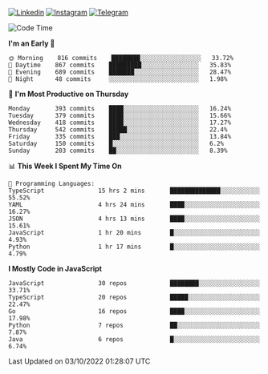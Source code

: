 [![Linkedin](https://img.shields.io/badge/-Archie-blue?style=flat-square&labelColor=gray&logo=Linkedin&logoColor=white&link=https://www.linkedin.com/in/archisdi)](https://www.linkedin.com/in/archisdi)
[![Instagram](https://img.shields.io/badge/-@archisdi-orange?style=flat-square&labelColor=gray&logo=Instagram&logoColor=white&link=https://www.instagram.com/archisdi)](https://www.instagram.com/archisdi)
[![Telegram](https://img.shields.io/badge/-aai-informational?style=flat-square&labelColor=gray&logo=telegram&logoColor=white&link=https://t.me/archisdi)](https://t.me/archisdi)

<!--START_SECTION:waka-->
![Code Time](http://img.shields.io/badge/Code%20Time-1%2C695%20hrs%2027%20mins-blue)

**I'm an Early 🐤** 

```text
🌞 Morning    816 commits    ████████░░░░░░░░░░░░░░░░░   33.72% 
🌆 Daytime    867 commits    █████████░░░░░░░░░░░░░░░░   35.83% 
🌃 Evening    689 commits    ███████░░░░░░░░░░░░░░░░░░   28.47% 
🌙 Night      48 commits     ░░░░░░░░░░░░░░░░░░░░░░░░░   1.98%

```
📅 **I'm Most Productive on Thursday** 

```text
Monday       393 commits    ████░░░░░░░░░░░░░░░░░░░░░   16.24% 
Tuesday      379 commits    ████░░░░░░░░░░░░░░░░░░░░░   15.66% 
Wednesday    418 commits    ████░░░░░░░░░░░░░░░░░░░░░   17.27% 
Thursday     542 commits    █████░░░░░░░░░░░░░░░░░░░░   22.4% 
Friday       335 commits    ███░░░░░░░░░░░░░░░░░░░░░░   13.84% 
Saturday     150 commits    █░░░░░░░░░░░░░░░░░░░░░░░░   6.2% 
Sunday       203 commits    ██░░░░░░░░░░░░░░░░░░░░░░░   8.39%

```


📊 **This Week I Spent My Time On** 

```text
💬 Programming Languages: 
TypeScript               15 hrs 2 mins       ██████████████░░░░░░░░░░░   55.52% 
YAML                     4 hrs 24 mins       ████░░░░░░░░░░░░░░░░░░░░░   16.27% 
JSON                     4 hrs 13 mins       ████░░░░░░░░░░░░░░░░░░░░░   15.61% 
JavaScript               1 hr 20 mins        █░░░░░░░░░░░░░░░░░░░░░░░░   4.93% 
Python                   1 hr 17 mins        █░░░░░░░░░░░░░░░░░░░░░░░░   4.79%

```

**I Mostly Code in JavaScript** 

```text
JavaScript               30 repos            ████████░░░░░░░░░░░░░░░░░   33.71% 
TypeScript               20 repos            █████░░░░░░░░░░░░░░░░░░░░   22.47% 
Go                       16 repos            ████░░░░░░░░░░░░░░░░░░░░░   17.98% 
Python                   7 repos             ██░░░░░░░░░░░░░░░░░░░░░░░   7.87% 
Java                     6 repos             █░░░░░░░░░░░░░░░░░░░░░░░░   6.74%

```



 Last Updated on 03/10/2022 01:28:07 UTC
<!--END_SECTION:waka-->